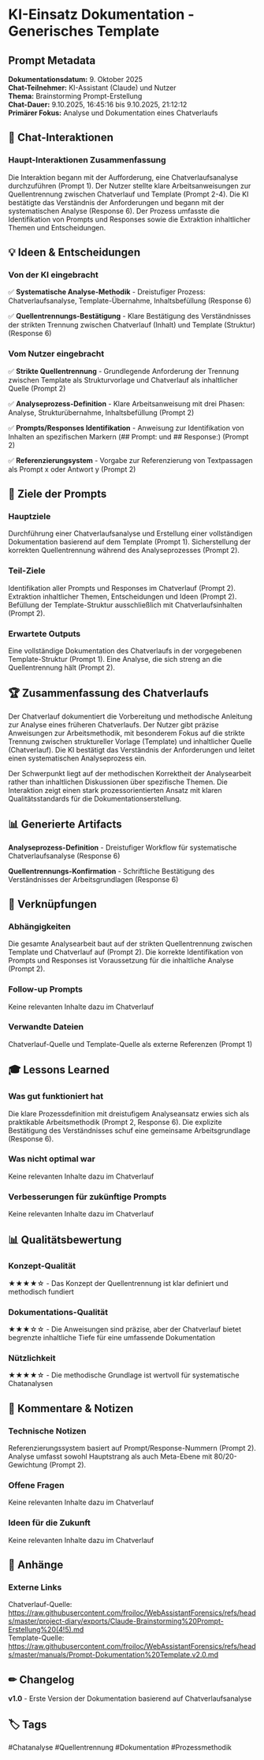 # KI-Einsatz Dokumentation - Generisches Template

## Prompt Metadata

**Dokumentationsdatum:** 9. Oktober 2025  
**Chat-Teilnehmer:** KI-Assistant (Claude) und Nutzer  
**Thema:** Brainstorming Prompt-Erstellung  
**Chat-Dauer:** 9.10.2025, 16:45:16 bis 9.10.2025, 21:12:12  
**Primärer Fokus:** Analyse und Dokumentation eines Chatverlaufs

## 📝 Chat-Interaktionen

### Haupt-Interaktionen Zusammenfassung

Die Interaktion begann mit der Aufforderung, eine Chatverlaufsanalyse durchzuführen (Prompt 1). Der Nutzer stellte klare Arbeitsanweisungen zur Quellentrennung zwischen Chatverlauf und Template (Prompt 2-4). Die KI bestätigte das Verständnis der Anforderungen und begann mit der systematischen Analyse (Response 6). Der Prozess umfasste die Identifikation von Prompts und Responses sowie die Extraktion inhaltlicher Themen und Entscheidungen.

## 💡 Ideen & Entscheidungen

### Von der KI eingebracht

✅ **Systematische Analyse-Methodik** - Dreistufiger Prozess: Chatverlaufsanalyse, Template-Übernahme, Inhaltsbefüllung (Response 6)

✅ **Quellentrennungs-Bestätigung** - Klare Bestätigung des Verständnisses der strikten Trennung zwischen Chatverlauf (Inhalt) und Template (Struktur) (Response 6)

### Vom Nutzer eingebracht

✅ **Strikte Quellentrennung** - Grundlegende Anforderung der Trennung zwischen Template als Strukturvorlage und Chatverlauf als inhaltlicher Quelle (Prompt 2)

✅ **Analyseprozess-Definition** - Klare Arbeitsanweisung mit drei Phasen: Analyse, Strukturübernahme, Inhaltsbefüllung (Prompt 2)

✅ **Prompts/Responses Identifikation** - Anweisung zur Identifikation von Inhalten an spezifischen Markern (## Prompt: und ## Response:) (Prompt 2)

✅ **Referenzierungsystem** - Vorgabe zur Referenzierung von Textpassagen als Prompt x oder Antwort y (Prompt 2)

## 🎯 Ziele der Prompts

### Hauptziele

Durchführung einer Chatverlaufsanalyse und Erstellung einer vollständigen Dokumentation basierend auf dem Template (Prompt 1). Sicherstellung der korrekten Quellentrennung während des Analyseprozesses (Prompt 2).

### Teil-Ziele

Identifikation aller Prompts und Responses im Chatverlauf (Prompt 2). Extraktion inhaltlicher Themen, Entscheidungen und Ideen (Prompt 2). Befüllung der Template-Struktur ausschließlich mit Chatverlaufsinhalten (Prompt 2).

### Erwartete Outputs

Eine vollständige Dokumentation des Chatverlaufs in der vorgegebenen Template-Struktur (Prompt 1). Eine Analyse, die sich streng an die Quellentrennung hält (Prompt 2).

## 🏆 Zusammenfassung des Chatverlaufs

Der Chatverlauf dokumentiert die Vorbereitung und methodische Anleitung zur Analyse eines früheren Chatverlaufs. Der Nutzer gibt präzise Anweisungen zur Arbeitsmethodik, mit besonderem Fokus auf die strikte Trennung zwischen struktureller Vorlage (Template) und inhaltlicher Quelle (Chatverlauf). Die KI bestätigt das Verständnis der Anforderungen und leitet einen systematischen Analyseprozess ein.

Der Schwerpunkt liegt auf der methodischen Korrektheit der Analysearbeit rather than inhaltlichen Diskussionen über spezifische Themen. Die Interaktion zeigt einen stark prozessorientierten Ansatz mit klaren Qualitätsstandards für die Dokumentationserstellung.

## 📊 Generierte Artifacts

**Analyseprozess-Definition** - Dreistufiger Workflow für systematische Chatverlaufsanalyse (Response 6)

**Quellentrennungs-Konfirmation** - Schriftliche Bestätigung des Verständnisses der Arbeitsgrundlagen (Response 6)

## 🔗 Verknüpfungen

### Abhängigkeiten

Die gesamte Analysearbeit baut auf der strikten Quellentrennung zwischen Template und Chatverlauf auf (Prompt 2). Die korrekte Identifikation von Prompts und Responses ist Voraussetzung für die inhaltliche Analyse (Prompt 2).

### Follow-up Prompts

Keine relevanten Inhalte dazu im Chatverlauf

### Verwandte Dateien

Chatverlauf-Quelle und Template-Quelle als externe Referenzen (Prompt 1)

## 🎓 Lessons Learned

### Was gut funktioniert hat

Die klare Prozessdefinition mit dreistufigem Analyseansatz erwies sich als praktikable Arbeitsmethodik (Prompt 2, Response 6). Die explizite Bestätigung des Verständnisses schuf eine gemeinsame Arbeitsgrundlage (Response 6).

### Was nicht optimal war

Keine relevanten Inhalte dazu im Chatverlauf

### Verbesserungen für zukünftige Prompts

Keine relevanten Inhalte dazu im Chatverlauf

## 📊 Qualitätsbewertung

### Konzept-Qualität

★★★★☆ - Das Konzept der Quellentrennung ist klar definiert und methodisch fundiert

### Dokumentations-Qualität

★★★☆☆ - Die Anweisungen sind präzise, aber der Chatverlauf bietet begrenzte inhaltliche Tiefe für eine umfassende Dokumentation

### Nützlichkeit

★★★★☆ - Die methodische Grundlage ist wertvoll für systematische Chatanalysen

## 💭 Kommentare & Notizen

### Technische Notizen

Referenzierungssystem basiert auf Prompt/Response-Nummern (Prompt 2). Analyse umfasst sowohl Hauptstrang als auch Meta-Ebene mit 80/20-Gewichtung (Prompt 2).

### Offene Fragen

Keine relevanten Inhalte dazu im Chatverlauf

### Ideen für die Zukunft

Keine relevanten Inhalte dazu im Chatverlauf

## 📎 Anhänge

### Externe Links

Chatverlauf-Quelle: https://raw.githubusercontent.com/froiloc/WebAssistantForensics/refs/heads/master/project-diary/exports/Claude-Brainstorming%20Prompt-Erstellung%20(4!5).md  
Template-Quelle: https://raw.githubusercontent.com/froiloc/WebAssistantForensics/refs/heads/master/manuals/Prompt-Dokumentation%20Template.v2.0.md

## ✏ Changelog

**v1.0** - Erste Version der Dokumentation basierend auf Chatverlaufsanalyse

## 🏷 Tags

#Chatanalyse #Quellentrennung #Dokumentation #Prozessmethodik

